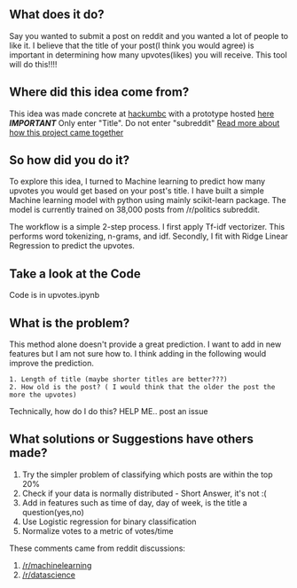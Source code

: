 What does it do?
-------------------
Say you wanted to submit a post on reddit and you wanted a lot of people to like it.  I believe that the title of your post(I think you would agree) is important in determining how many upvotes(likes) you will receive.  This tool will do this!!!!


Where did this idea come from?
------------------------------
This idea was made concrete at [hackumbc](http://hackumbc.org) with a prototype hosted [here](http://http://54.197.149.55) ***IMPORTANT*** Only enter "Title". Do not enter "subreddit"
[Read more about how this project came together](https://devpost.com/software/calzone-trhmwb)

So how did you do it?
---------------------
To explore this idea, I turned to Machine learning to predict how many upvotes you would get based on your post's title.  I have built a simple Machine learning model with python using mainly scikit-learn package.  The model is currently trained on 38,000 posts from /r/politics subreddit.  

The  workflow is a simple 2-step process.  I first apply Tf-idf vectorizer.  This performs word tokenizing, n-grams, and idf.  Secondly, I fit with Ridge Linear Regression to predict the upvotes.

Take a look at the Code
-----------------------
Code is in upvotes.ipynb

What is the problem?
--------------------
This method alone doesn't provide a great prediction.  I want to add in new features but I am not sure how to.  I think adding in the following would improve the prediction.
    
    1. Length of title (maybe shorter titles are better???)
    2. How old is the post? ( I would think that the older the post the more the upvotes)

Technically, how do I do this?   HELP ME.. post an issue

What solutions or Suggestions have others made?
-----------------------------------------------
  1. Try the simpler problem of classifying which posts are within the top 20%
  2. Check if your data is normally distributed - Short Answer, it's not :(
  3. Add in features such as time of day, day of week, is the title a question(yes,no)
  4. Use Logistic regression for binary classification
  5. Normalize votes to a metric of votes/time 

These comments came from reddit discussions:
  1. [/r/machinelearning](https://www.reddit.com/r/MachineLearning/comments/772hik/d_i_need_help_predicting_the_number_of_subreddit/)
  2. [/r/datascience](https://www.reddit.com/r/datascience/comments/772e7q/i_need_help_predicting_the_number_of_subreddit/)
